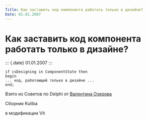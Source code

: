```yaml
---
Title: Как заставить код компонента работать только в дизайне?
Date: 01.01.2007
---
```



Как заставить код компонента работать только в дизайне?
=======================================================

::: {.date}
01.01.2007
:::

    if csDesigning in ComponentState then
    begin
    ... код, работающий только в дизайне ...
    end; 

Взято из Советов по Delphi от [Валентина Озерова](mailto:webmaster@webinspector.com)

Сборник Kuliba

в модификации Vit
